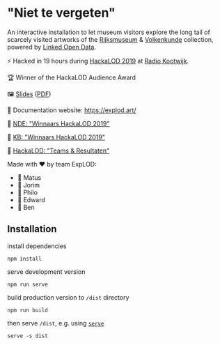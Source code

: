# "Niet te vergeten"

An interactive installation to let museum visitors explore the long tail of scarcely visited artworks of the [Rijksmuseum](https://data.rijksmuseum.nl/) & [Volkenkunde](https://www.volkenkunde.nl/en) collection, powered by [Linked Open Data](http://linkeddata.org/).

⚡️ Hacked in 19 hours during [HackaLOD 2019](https://hackalod.com/) at [Radio Kootwijk](https://en.wikipedia.org/wiki/Radio_Kootwijk).

🏆 Winner of the HackaLOD Audience Award

🖼 [Slides](https://docs.google.com/presentation/d/11OKPjXcZbr1WMmL5pSC-u_VLk9wVoUnKwvBComF9FjQ/edit?usp=sharing) ([PDF](https://hackalod.com/wp-content/uploads/2019/12/Presentatie-HackaLOD-2019-team-ExpLOD.pdf))

🔗 Documentation website: https://explod.art/

📰 [NDE: "Winnaars HackaLOD 2019"](https://www.netwerkdigitaalerfgoed.nl/news/winnaars-hackalod-2019/)

📰 [KB: "Winnaars HackaLOD 2019"](https://www.kb.nl/nieuws/2019/winnaars-hackalod-2019)

📰 [HackaLOD: "Teams & Resultaten"](https://hackalod.com/index.php/2019/12/24/teams-en-resultaten-2019/)


Made with ❤️ by team ExpLOD:

- 🤯 Matus
- 🤯 Jorim
- 🤯 Philo
- 🤯 Edward
- 🤯 Ben

## Installation

install dependencies

    npm install

serve development version

    npm run serve

build production version to `/dist` directory

    npm run build

then serve `/dist`, e.g. using [`serve`](https://github.com/zeit/serve)

    serve -s dist
